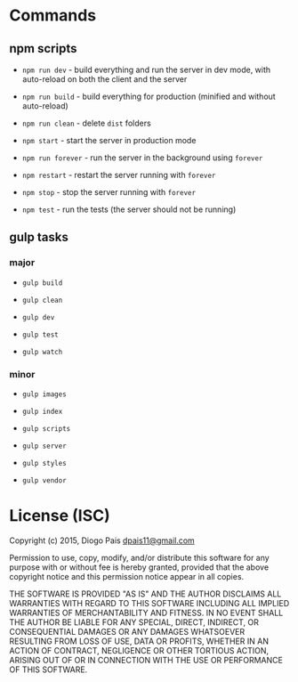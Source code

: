 # Commands

## npm scripts

- `npm run dev` - build everything and run the server in dev mode, with auto-reload on both the client and the server

- `npm run build` - build everything for production (minified and without auto-reload)

- `npm run clean` - delete `dist` folders

- `npm start` - start the server in production mode

- `npm run forever` - run the server in the background using `forever`

- `npm restart` - restart the server running with `forever`

- `npm stop` - stop the server running with `forever`

- `npm test` - run the tests (the server should not be running)


## gulp tasks

### major

- `gulp build`

- `gulp clean`

- `gulp dev`

- `gulp test`

- `gulp watch`

### minor

- `gulp images`

- `gulp index`

- `gulp scripts`

- `gulp server`

- `gulp styles`

- `gulp vendor`

# License (ISC)

Copyright (c) 2015, Diogo Pais <dpais11@gmail.com>

Permission to use, copy, modify, and/or distribute this software for any
purpose with or without fee is hereby granted, provided that the above
copyright notice and this permission notice appear in all copies.

THE SOFTWARE IS PROVIDED "AS IS" AND THE AUTHOR DISCLAIMS ALL WARRANTIES
WITH REGARD TO THIS SOFTWARE INCLUDING ALL IMPLIED WARRANTIES OF
MERCHANTABILITY AND FITNESS. IN NO EVENT SHALL THE AUTHOR BE LIABLE FOR
ANY SPECIAL, DIRECT, INDIRECT, OR CONSEQUENTIAL DAMAGES OR ANY DAMAGES
WHATSOEVER RESULTING FROM LOSS OF USE, DATA OR PROFITS, WHETHER IN AN
ACTION OF CONTRACT, NEGLIGENCE OR OTHER TORTIOUS ACTION, ARISING OUT OF
OR IN CONNECTION WITH THE USE OR PERFORMANCE OF THIS SOFTWARE.
